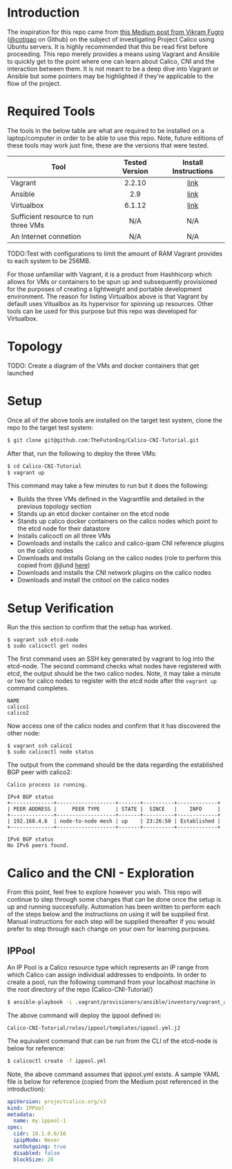 # Introduction
The inspiration for this repo came from [this Medium post from Vikram Fugro](https://medium.com/@vikram.fugro/project-calico-the-cni-way-659d057566ce) ([@cotigao](https://github.com/cotigao) on Github) on the subject of investigating Project Calico using Ubuntu servers.  It is highly recommended that this be read first before proceeding.  This repo merely provides a means using Vagrant and Ansible to quickly get to the point where one can learn about Calico, CNI and the interaction between them.  It is not meant to be a deep dive into Vagrant or Ansible but some pointers may be highlighted if they're applicable to the flow of the project.

# Required Tools 
The tools in the below table are what are required to be installed on a laptop/computer in order to be able to use this repo.  Note, future editions of these tools may work just fine, these are the versions that were tested.

| Tool      | Tested Version | Install Instructions  |
| --------- |:-------:|:---------------------:|
| Vagrant   | 2.2.10  | [link](https://www.vagrantup.com/docs/installation) |
| Ansible   | 2.9     | [link](https://docs.ansible.com/ansible/latest/installation_guide/intro_installation.html) |
| Virtualbox| 6.1.12  | [link](https://www.virtualbox.org/manual/ch02.html) |
| Sufficient resource to run three VMs | N/A | N/A |
| An Internet connetion | N/A | N/A |

TODO:Test with configurations to limit the amount of RAM Vagrant provides to each system to be 256MB.

For those unfamiliar with Vagrant, it is a product from Hashhicorp which allows for VMs or containers to be spun up and subsequently provisioned for the purposes of creating a lightweight and portable development environment.  The reason for listing Virtualbox above is that Vagrant by default uses Vitualbox as its hypervisor for spinning up resources.  Other tools can be used for this purpose but this repo was developed for Virtualbox.

# Topology
TODO: Create a diagram of the VMs and docker containers that get launched

# Setup
Once all of the above tools are installed on the target test system, clone the repo to the target test system:

```bash
$ git clone git@github.com:TheFutonEng/Calico-CNI-Tutorial.git
```

After that, run the following to deploy the three VMs:

```bash
$ cd Calico-CNI-Tutorial
$ vagrant up
```

This command may take a few minutes to run but it does the following:

* Builds the three VMs defined in the Vagrantfile and detailed in the previous topology section  
* Stands up an etcd docker container on the etcd node 
* Stands up calico docker containers on the calico nodes which point to the etcd node for their datastore
* Installs calicoctl on all three VMs  
* Downloads and installs the calico and calico-ipam CNI reference plugins on the calico nodes
* Downloads and installs Golang on the calico nodes (role to perform this copied from @jlund [here](https://github.com/jlund/ansible-go))
* Downloads and installs the CNI network plugins on the calico nodes
* Downloads and install the cnitool on the calico nodes

# Setup Verification

Run the this section to confirm that the setup has worked.

```
$ vagrant ssh etcd-node
$ sudo calicoctl get nodes
```

The first command uses an SSH key generated by vagrant to log into the etcd-node.  The second command checks what nodes have registered with etcd, the output should be the two calico nodes.  Note, it may take a minute or two for calico nodes to register with the etcd node after the ```vagrant up``` command completes.

```
NAME      
calico1   
calico2 
```

Now access one of the calico nodes and confirm that it has discovered the other node:

```
$ vagrant ssh calico1
$ sudo calicoctl node status
```

The output from the command should be the data regarding the established BGP peer with calico2:

```
Calico process is running.

IPv4 BGP status
+--------------+-------------------+-------+----------+-------------+
| PEER ADDRESS |     PEER TYPE     | STATE |  SINCE   |    INFO     |
+--------------+-------------------+-------+----------+-------------+
| 192.168.4.6  | node-to-node mesh | up    | 23:26:50 | Established |
+--------------+-------------------+-------+----------+-------------+

IPv6 BGP status
No IPv6 peers found.
```

# Calico and the CNI - Exploration

From this point, feel free to explore however you wish.  This repo will continue to step through some changes that can be done once the setup is up and running successfully.  Automation has been written to perform each of the steps below and the instructions on using it will be supplied first.  Manual instructions for each step will be supplied thereafter if you would prefer to step through each change on your own for learning purposes.

## IPPool

An IP Pool is a Calico resource type which represents an IP range from which Calico can assign individual addresses to endpoints.  In order to create a pool, run the following command from your localhost machine in the root directory of the repo (Calico-CNI-Tutorial/)

```bash
$ ansible-playbook -i .vagrant/provisioners/ansible/inventory/vagrant_ansible_inventory ippool.yml 
```

The above command will deploy the ippool defined in: 

```Calico-CNI-Tutorial/roles/ippool/templates/ippool.yml.j2```

The equivalent command that can be run from the CLI of the etcd-node is below for reference:

```bash 
$ calicoctl create -f ippool.yml
```

Note, the above command assumes that ippool.yml exists.  A sample YAML file is below for reference (copied from the Medium post referenced in the introduction):

```yaml
apiVersion: projectcalico.org/v3
kind: IPPool
metadata:
  name: my.ippool-1
spec:
  cidr: 10.1.0.0/16
  ipipMode: Never
  natOutgoing: true
  disabled: false
  blockSize: 26
```

